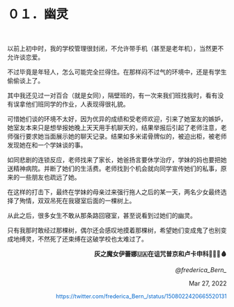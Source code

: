   <h1>０１．幽灵</h1>

  <p>&#160;</p>

  <p>以前上初中时，我的学校管理很封闭，不允许带手机（甚至是老年机），当然更不允许谈恋爱。</p>

  <p>不过毕竟是年轻人，怎么可能完全拦得住。在那样闷不过气的环境中，还是有学生偷偷谈上了。</p>

  <p>其中我还见过一对百合（就是女同），隔壁班的，有一次来我们班找我时，看有没有误拿他们班同学的作业，人表现得很礼貌。</p>

  <p>可惜她们谈的环境不太好，因为优异的成绩和受老师欢迎，引来了她室友的嫉妒，她室友本来只是想举报她晚上天天用手机聊天的，结果举报后引起了老师注意，老师强行要求她当面展示她的聊天记录。结果如多米诺骨牌似的，被迫出柜，被老师发现她在和一个学妹谈的事。</p>

  <p>如同悲剧的连锁反应，老师找来了家长，她爸扬言要休学治疗，学妹的妈也要把她送精神病院。并断了她们的生活费。老师找到个机会就向同学宣传她们的私事，原来的一些朋友也疏远了她。</p>

  <p>在这样的打击下，最终在学妹的母亲过来强行拖人之后的某一天，两名少女最终选择了殉情，双双吊死在我寝室后面的一棵树上。</p>

  <p>从此之后，很多女生不敢从那条路回寝室，甚至说看到过她们的幽灵。</p>

  <p>只有我那时敢经过那棵树，偶尔还会感叹地摸着那棵树，希望她们变成鬼了也别变成地缚灵，不然死了还束缚在这破学校也太难过了。</p>

  <p style="text-align: right; font-weight: bold;">灰之魔女伊蕾娜🇺🇦在诅咒普京和卢卡申科🔪🇷🇺🩸</p>

  <p style="text-align: right; font-style: italic;">@frederica_Bern_</p>

  <p style="text-align: right;">Mar 27, 2022</p>

  <p style="text-align: right;"><a href="https://twitter.com/frederica_Bern_/status/1508022420665520131" style="text-decoration: none; color: #0066cc; font-size: 0.9em;">https://twitter.com/frederica_Bern_/status/1508022420665520131</a></p>
